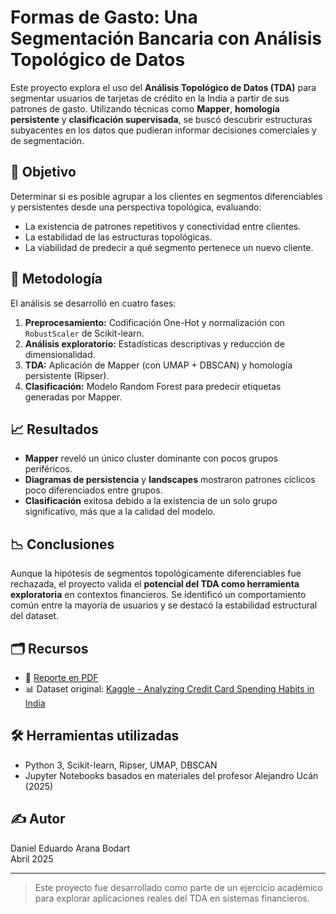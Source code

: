 # Formas de Gasto: Una Segmentación Bancaria con Análisis Topológico de Datos

Este proyecto explora el uso del **Análisis Topológico de Datos (TDA)** para segmentar usuarios de tarjetas de crédito en la India a partir de sus patrones de gasto. Utilizando técnicas como **Mapper**, **homología persistente** y **clasificación supervisada**, se buscó descubrir estructuras subyacentes en los datos que pudieran informar decisiones comerciales y de segmentación.

## 📌 Objetivo

Determinar si es posible agrupar a los clientes en segmentos diferenciables y persistentes desde una perspectiva topológica, evaluando:

- La existencia de patrones repetitivos y conectividad entre clientes.
- La estabilidad de las estructuras topológicas.
- La viabilidad de predecir a qué segmento pertenece un nuevo cliente.

## 🧪 Metodología

El análisis se desarrolló en cuatro fases:

1. **Preprocesamiento:** Codificación One-Hot y normalización con `RobustScaler` de Scikit-learn.
2. **Análisis exploratorio:** Estadísticas descriptivas y reducción de dimensionalidad.
3. **TDA:** Aplicación de Mapper (con UMAP + DBSCAN) y homología persistente (Ripser).
4. **Clasificación:** Modelo Random Forest para predecir etiquetas generadas por Mapper.

## 📈 Resultados

- **Mapper** reveló un único cluster dominante con pocos grupos periféricos.
- **Diagramas de persistencia** y **landscapes** mostraron patrones cíclicos poco diferenciados entre grupos.
- **Clasificación** exitosa debido a la existencia de un solo grupo significativo, más que a la calidad del modelo.

## 📉 Conclusiones

Aunque la hipótesis de segmentos topológicamente diferenciables fue rechazada, el proyecto valida el **potencial del TDA como herramienta exploratoria** en contextos financieros. Se identificó un comportamiento común entre la mayoría de usuarios y se destacó la estabilidad estructural del dataset.

## 🗂️ Recursos

- 📄 [Reporte en PDF](https://drive.google.com/drive/folders/18y8eEKzNlYgTUEgfbORL4XxV4MVaJBHO)
- 📊 Dataset original: [Kaggle - Analyzing Credit Card Spending Habits in India](https://www.kaggle.com/datasets/thedevastator/analyzing-credit-card-spending-habits-in-india)

## 🛠️ Herramientas utilizadas

- Python 3, Scikit-learn, Ripser, UMAP, DBSCAN
- Jupyter Notebooks basados en materiales del profesor Alejandro Ucán (2025)

## ✍️ Autor

Daniel Eduardo Arana Bodart  
Abril 2025

---

> Este proyecto fue desarrollado como parte de un ejercicio académico para explorar aplicaciones reales del TDA en sistemas financieros.
